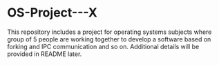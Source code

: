 # OS-Project---X
This repository includes a project for operating systems subjects where group of 5 people are working together to develop a software based on forking and IPC communication and so on. Additional details will be provided in README later.
